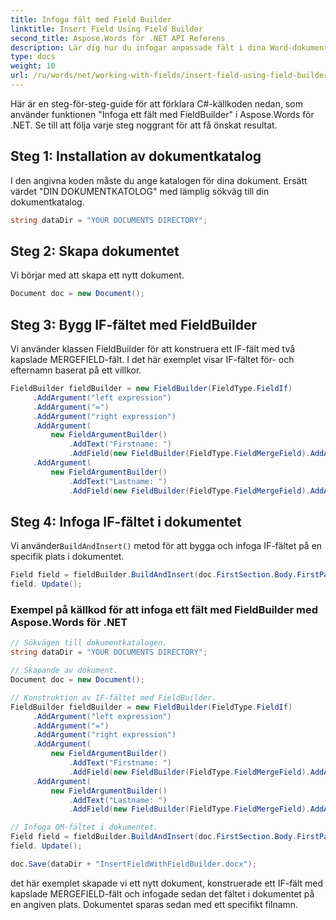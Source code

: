 ```yaml
---
title: Infoga fält med Field Builder
linktitle: Insert Field Using Field Builder
second_title: Aspose.Words för .NET API Referens
description: Lär dig hur du infogar anpassade fält i dina Word-dokument med Aspose.Words för .NET.
type: docs
weight: 10
url: /ru/words/net/working-with-fields/insert-field-using-field-builder/
---
```


Här är en steg-för-steg-guide för att förklara C#-källkoden nedan, som använder funktionen "Infoga ett fält med FieldBuilder" i Aspose.Words för .NET. Se till att följa varje steg noggrant för att få önskat resultat.

## Steg 1: Installation av dokumentkatalog

I den angivna koden måste du ange katalogen för dina dokument. Ersätt värdet "DIN DOKUMENTKATOLOG" med lämplig sökväg till din dokumentkatalog.

```csharp
string dataDir = "YOUR DOCUMENTS DIRECTORY";
```

## Steg 2: Skapa dokumentet

Vi börjar med att skapa ett nytt dokument.

```csharp
Document doc = new Document();
```

## Steg 3: Bygg IF-fältet med FieldBuilder

Vi använder klassen FieldBuilder för att konstruera ett IF-fält med två kapslade MERGEFIELD-fält. I det här exemplet visar IF-fältet för- och efternamn baserat på ett villkor.

```csharp
FieldBuilder fieldBuilder = new FieldBuilder(FieldType.FieldIf)
     .AddArgument("left expression")
     .AddArgument("=")
     .AddArgument("right expression")
     .AddArgument(
         new FieldArgumentBuilder()
             .AddText("Firstname: ")
             .AddField(new FieldBuilder(FieldType.FieldMergeField).AddArgument("firstname")))
     .AddArgument(
         new FieldArgumentBuilder()
             .AddText("Lastname: ")
             .AddField(new FieldBuilder(FieldType.FieldMergeField).AddArgument("lastname")));
```

## Steg 4: Infoga IF-fältet i dokumentet

 Vi använder`BuildAndInsert()` metod för att bygga och infoga IF-fältet på en specifik plats i dokumentet.

```csharp
Field field = fieldBuilder.BuildAndInsert(doc.FirstSection.Body.FirstParagraph);
field. Update();
```

### Exempel på källkod för att infoga ett fält med FieldBuilder med Aspose.Words för .NET

```csharp
// Sökvägen till dokumentkatalogen.
string dataDir = "YOUR DOCUMENTS DIRECTORY";

// Skapande av dokument.
Document doc = new Document();

// Konstruktion av IF-fältet med FieldBuilder.
FieldBuilder fieldBuilder = new FieldBuilder(FieldType.FieldIf)
     .AddArgument("left expression")
     .AddArgument("=")
     .AddArgument("right expression")
     .AddArgument(
         new FieldArgumentBuilder()
             .AddText("Firstname: ")
             .AddField(new FieldBuilder(FieldType.FieldMergeField).AddArgument("firstname")))
     .AddArgument(
         new FieldArgumentBuilder()
             .AddText("Lastname: ")
             .AddField(new FieldBuilder(FieldType.FieldMergeField).AddArgument("lastname")));

// Infoga OM-fältet i dokumentet.
Field field = fieldBuilder.BuildAndInsert(doc.FirstSection.Body.FirstParagraph);
field. Update();

doc.Save(dataDir + "InsertFieldWithFieldBuilder.docx");
```

det här exemplet skapade vi ett nytt dokument, konstruerade ett IF-fält med kapslade MERGEFIELD-fält och infogade sedan det fältet i dokumentet på en angiven plats. Dokumentet sparas sedan med ett specifikt filnamn.
